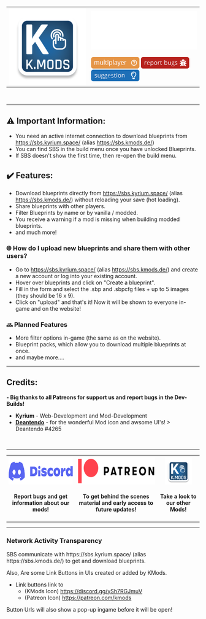 <table style="width:100%">
    <tr>
        <td style="width:200px">
            <a href="https://discord.gg/JsJ9XXWS7Q"><img style="height: 200px!Important" src="https://raw.githubusercontent.com/Kyri123/KMods-Docs/main/docs/Images/KMods-Logo.png"></a>
        </td>
        <td v-align="left">
            <a href="https://ficsit.app/user/9uvZtCA4cM6H4q"><img style="height: 100px!Important" src="https://raw.githubusercontent.com/Kyri123/KMods-Docs/main/docs/Images/Kyri-Logo.png"></a><br /><br />
            <img height="30px" style="float:left, margin-right:12px" src="https://raw.githubusercontent.com/deantendo/community/master/com_mp_host.png">
            <a href="https://discord.gg/JsJ9XXWS7Q"><img height="30px" style="float:left, margin-right:12px" src="https://raw.githubusercontent.com/Kyri123/KMods-Docs/main/docs/Images/ReportBugs.png"></a>
           <a href="https://discord.gg/JsJ9XXWS7Q"> <img height="30px" style="float:left, margin-right:12px" src="https://raw.githubusercontent.com/Kyri123/KMods-Docs/main/docs/Images/Suggestions.png"></a>
        </td>
    <tr>
</table>
<br /><hr />

## ⚠️ Important Information:
* You need an active internet connection to download blueprints from https://sbs.kyrium.space/ (alias https://sbs.kmods.de/)
* You can find SBS in the build menu once you have unlocked Blueprints.
* If SBS doesn't show the first time, then re-open the build menu.

## ✔️ Features:
* Download blueprints directly from https://sbs.kyrium.space/ (alias https://sbs.kmods.de/) without reloading your save (hot loading).
* Share blueprints with other players.
* Filter Blueprints by name or by vanilla / modded.
* You receive a warning if a mod is missing when building modded blueprints.
* and much more!

### 🌐 How do I upload new blueprints and share them with other users?
* Go to https://sbs.kyrium.space/ (alias https://sbs.kmods.de/) and create a new account or log into your existing account.
* Hover over blueprints and click on "Create a blueprint".
* Fill in the form and select the .sbp and .sbpcfg files + up to 5 images (they should be 16 x 9).
* Click on "upload" and that's it! Now it will be shown to everyone in-game and on the website!

### 🔜 Planned Features
* More filter options in-game (the same as on the website).
* Blueprint packs, which allow you to download multiple blueprints at once.
* and maybe more....

___
## Credits:
**- Big thanks to all Patreons for support us and report bugs in the Dev-Builds!**
- **Kyrium** - Web-Development and Mod-Development
- **[Deantendo](https://ficsit.app/guide/5wQHZbwjYA2nJe)** - for the wonderful Mod icon and awsome UI's! > Deantendo
#4265

<br /><hr />

<table style="width:100%">
    <tr>
        <td style="padding:6px">
             <center><a href="https://discord.gg/JsJ9XXWS7Q"><img style="height: 70px!Important" src="https://raw.githubusercontent.com/Kyri123/KMods-Docs/main/docs/Images/Discord-Logo.png"></a>
            <h4>Report bugs and get information about our mods!</h4></center>
        </td>
        <td style="padding:6px">
            <center><a href="https://www.patreon.com/kmods"><img style="height: 70px!Important" src="https://raw.githubusercontent.com/Kyri123/KMods-Docs/main/docs/Images/Patreon-Logo.png"></a><br />
            <h4>To get behind the scenes material and early access to future updates!</h4></center>
        </td>
        <td style="padding:6px">
             <center><a href="https://ficsit.app/user/9uvZtCA4cM6H4q"><img style="height: 70px!Important" src="https://raw.githubusercontent.com/Kyri123/KMods-Docs/main/docs/Images/KMods-Logo.png"></a>
            <h4>Take a look to our other Mods!</h4></center>
        </td>
    <tr>
</table>
<hr />
<h3>Network Activity Transparency</h3>
SBS communicate with https://sbs.kyrium.space/ (alias https://sbs.kmods.de/) to get and download blueprints.

Also, Are some Link Buttons in UIs created or added by KMods.

- Link buttons link to
  - (KMods Icon) https://discord.gg/ySh7RGJmuV
  - (Patreon Icon) https://patreon.com/kmods

Button Urls will also show a pop-up ingame before it will be open!